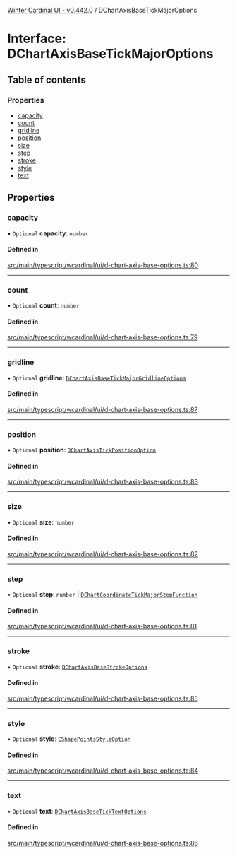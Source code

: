 [Winter Cardinal UI - v0.442.0](../index.md) / DChartAxisBaseTickMajorOptions

# Interface: DChartAxisBaseTickMajorOptions

## Table of contents

### Properties

- [capacity](DChartAxisBaseTickMajorOptions.md#capacity)
- [count](DChartAxisBaseTickMajorOptions.md#count)
- [gridline](DChartAxisBaseTickMajorOptions.md#gridline)
- [position](DChartAxisBaseTickMajorOptions.md#position)
- [size](DChartAxisBaseTickMajorOptions.md#size)
- [step](DChartAxisBaseTickMajorOptions.md#step)
- [stroke](DChartAxisBaseTickMajorOptions.md#stroke)
- [style](DChartAxisBaseTickMajorOptions.md#style)
- [text](DChartAxisBaseTickMajorOptions.md#text)

## Properties

### capacity

• `Optional` **capacity**: `number`

#### Defined in

[src/main/typescript/wcardinal/ui/d-chart-axis-base-options.ts:80](https://github.com/winter-cardinal/winter-cardinal-ui/blob/v0.442.0/src/main/typescript/wcardinal/ui/d-chart-axis-base-options.ts#L80)

___

### count

• `Optional` **count**: `number`

#### Defined in

[src/main/typescript/wcardinal/ui/d-chart-axis-base-options.ts:79](https://github.com/winter-cardinal/winter-cardinal-ui/blob/v0.442.0/src/main/typescript/wcardinal/ui/d-chart-axis-base-options.ts#L79)

___

### gridline

• `Optional` **gridline**: [`DChartAxisBaseTickMajorGridlineOptions`](DChartAxisBaseTickMajorGridlineOptions.md)

#### Defined in

[src/main/typescript/wcardinal/ui/d-chart-axis-base-options.ts:87](https://github.com/winter-cardinal/winter-cardinal-ui/blob/v0.442.0/src/main/typescript/wcardinal/ui/d-chart-axis-base-options.ts#L87)

___

### position

• `Optional` **position**: [`DChartAxisTickPositionOption`](../index.md#dchartaxistickpositionoption)

#### Defined in

[src/main/typescript/wcardinal/ui/d-chart-axis-base-options.ts:83](https://github.com/winter-cardinal/winter-cardinal-ui/blob/v0.442.0/src/main/typescript/wcardinal/ui/d-chart-axis-base-options.ts#L83)

___

### size

• `Optional` **size**: `number`

#### Defined in

[src/main/typescript/wcardinal/ui/d-chart-axis-base-options.ts:82](https://github.com/winter-cardinal/winter-cardinal-ui/blob/v0.442.0/src/main/typescript/wcardinal/ui/d-chart-axis-base-options.ts#L82)

___

### step

• `Optional` **step**: `number` \| [`DChartCoordinateTickMajorStepFunction`](../index.md#dchartcoordinatetickmajorstepfunction)

#### Defined in

[src/main/typescript/wcardinal/ui/d-chart-axis-base-options.ts:81](https://github.com/winter-cardinal/winter-cardinal-ui/blob/v0.442.0/src/main/typescript/wcardinal/ui/d-chart-axis-base-options.ts#L81)

___

### stroke

• `Optional` **stroke**: [`DChartAxisBaseStrokeOptions`](DChartAxisBaseStrokeOptions.md)

#### Defined in

[src/main/typescript/wcardinal/ui/d-chart-axis-base-options.ts:85](https://github.com/winter-cardinal/winter-cardinal-ui/blob/v0.442.0/src/main/typescript/wcardinal/ui/d-chart-axis-base-options.ts#L85)

___

### style

• `Optional` **style**: [`EShapePointsStyleOption`](../index.md#eshapepointsstyleoption)

#### Defined in

[src/main/typescript/wcardinal/ui/d-chart-axis-base-options.ts:84](https://github.com/winter-cardinal/winter-cardinal-ui/blob/v0.442.0/src/main/typescript/wcardinal/ui/d-chart-axis-base-options.ts#L84)

___

### text

• `Optional` **text**: [`DChartAxisBaseTickTextOptions`](DChartAxisBaseTickTextOptions.md)

#### Defined in

[src/main/typescript/wcardinal/ui/d-chart-axis-base-options.ts:86](https://github.com/winter-cardinal/winter-cardinal-ui/blob/v0.442.0/src/main/typescript/wcardinal/ui/d-chart-axis-base-options.ts#L86)
